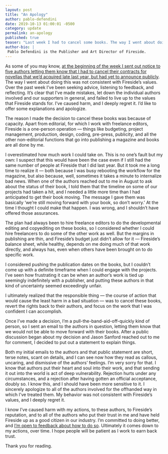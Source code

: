```yaml
---
layout: post
title: "An Apology"
author: pablo-defendini
date: 2019-10-13 01:00:01 -0500
category: update
permalink: an-apology
published: true
teaser: "Last week I had to cancel some books. The way I went about doing this was not consistent with Fireside’s values. I’d like to offer some explanations and apologize."
author-bio: |
 Pablo Defendini is the Publisher and Art Director of Fireside.
---
```


As some of you may know, [at the beginning of the week I sent out notice to five authors letting them know that I had to cancel their contracts for novellas that we’d acquired late last year, but had yet to announce publicly](about-our-acquisitions). The way I went about doing this was not consistent with Fireside’s values. Over the past week I’ve been seeking advice, listening to feedback, and reflecting. It’s clear that I’ve made mistakes, let down the individual authors involved and our supporters in general, and failed to live up to the values that Fireside stands for. I’ve caused harm, and I deeply regret it. I’d like to offer some explanations and apologize.

The reason I made the decision to cancel these books was because of capacity. Apart from editorial, for which I work with freelance editors, Fireside is a one-person operation — things like budgeting, project management, production, design, coding, pre-press, publicity, and all the other non-editorial functions that go into publishing a magazine and books are all done by me.

I overestimated how much work I could take on. This is no one’s fault but my own: I suspect that this would have been the case even if I still had the same number of people at Fireside that I did last year. But it took me a long time to realize it — both because I was busy rebooting the workflow for the magazine, but also because, well, sometimes it takes a minute to internalize bad news. When one of the authors reached out to me in August to ask about the status of their book, I told them that the timeline on some of our projects had taken a hit, and I needed a little more time than I had anticipated to get their book moving. The message I gave them was basically ‘we’re still moving forward with your book, so don’t worry.’ At the time I thought I could make that happen. I was wrong, and I shouldn’t have offered those assurances.

The plan had always been to hire freelance editors to do the developmental editing and copyediting on these books, so I considered whether I could hire freelancers to do some of the other work as well. But the margins in publishing are thin, and Fireside’s budget just didn’t allow for it — Fireside’s balance sheet, while healthy, depends on me doing much of that work directly, and always has, even when others have been brought on to do specific work.

I considered pushing the publication dates on the books, but I couldn’t come up with a definite timeframe when I could engage with the projects. I’ve seen how frustrating it can be when an author’s work is tied up seemingly indefinitely with a publisher, and putting these authors in that kind of uncertainty seemed exceedingly unfair.

I ultimately realized that the responsible thing — the course of action that would cause the least harm in a bad situation — was to cancel these books, revert the rights back to their authors, and focus on the work that I was confident I can accomplish.

Once I’ve made a decision, I’m a pull-the-band-aid-off-quickly kind of person, so I sent an email to the authors in question, letting them know that we would not be able to move forward with their books. After a public discussion began about my decision and Jason Sanford reached out to me for comment, I decided to put out a statement to explain things.

Both my initial emails to the authors and that public statement are short, terse notes, scant on details, and I can see now how they read as callous, uncaring, and dismissive of the authors’ feelings. I’m very sorry for that. I know that authors put their heart and soul into their work, and that sending it out into the world is act of deep vulnerability. Rejection hurts under any circumstances, and a rejection after having gotten an official acceptance, doubly so. I know this, and I should have been more sensitive to it. I sincerely apologize to all of the authors involved for the offhanded way in which I’ve treated them. My behavior was not consistent with Fireside’s values, and I deeply regret it.

I know I’ve caused harm with my actions, to these authors, to Fireside’s reputation, and to all of the authors who put their trust in me and have held Fireside up as a good citizen in our industry. I’m committed to doing better, and [I’m open to feedback about how to do so](mailto:pablo@firesidefiction.com). Ultimately it comes down to my actions, over time. I hope people will be patient as I work to earn back trust.

Thank you for reading.
